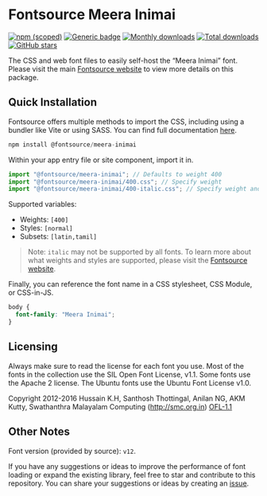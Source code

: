 # Fontsource Meera Inimai

[![npm (scoped)](https://img.shields.io/npm/v/@fontsource/meera-inimai?color=brightgreen)](https://www.npmjs.com/package/@fontsource/meera-inimai) [![Generic badge](https://img.shields.io/badge/fontsource-passing-brightgreen)](https://github.com/fontsource/fontsource) [![Monthly downloads](https://badgen.net/npm/dm/@fontsource/meera-inimai)](https://github.com/fontsource/fontsource) [![Total downloads](https://badgen.net/npm/dt/@fontsource/meera-inimai)](https://github.com/fontsource/fontsource) [![GitHub stars](https://img.shields.io/github/stars/fontsource/fontsource.svg?style=social&label=Star)](https://github.com/fontsource/fontsource/stargazers)

The CSS and web font files to easily self-host the “Meera Inimai” font. Please visit the main [Fontsource website](https://fontsource.org/fonts/meera-inimai) to view more details on this package.

## Quick Installation

Fontsource offers multiple methods to import the CSS, including using a bundler like Vite or using SASS. You can find full documentation [here](https://fontsource.org/docs/getting-started/introduction).

```javascript
npm install @fontsource/meera-inimai
```

Within your app entry file or site component, import it in.

```javascript
import "@fontsource/meera-inimai"; // Defaults to weight 400
import "@fontsource/meera-inimai/400.css"; // Specify weight
import "@fontsource/meera-inimai/400-italic.css"; // Specify weight and style
```

Supported variables:
- Weights: `[400]`
- Styles: `[normal]`
- Subsets: `[latin,tamil]`

> Note: `italic` may not be supported by all fonts. To learn more about what weights and styles are supported, please visit the [Fontsource website](https://fontsource.org/fonts/meera-inimai).

Finally, you can reference the font name in a CSS stylesheet, CSS Module, or CSS-in-JS.

```css
body {
  font-family: "Meera Inimai";
}
```

## Licensing
Always make sure to read the license for each font you use. Most of the fonts in the collection use the SIL Open Font License, v1.1. Some fonts use the Apache 2 license. The Ubuntu fonts use the Ubuntu Font License v1.0.

Copyright 2012-2016 Hussain K.H, Santhosh Thottingal, Anilan NG, AKM Kutty, Swathanthra Malayalam Computing (http://smc.org.in)
[OFL-1.1](http://scripts.sil.org/OFL)

## Other Notes
Font version (provided by source): `v12`.

If you have any suggestions or ideas to improve the performance of font loading or expand the existing library, feel free to star and contribute to this repository. You can share your suggestions or ideas by creating an [issue](https://github.com/fontsource/fontsource/issues).